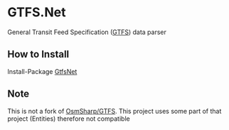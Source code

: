 # GTFS.Net
General Transit Feed Specification ([GTFS](https://developers.google.com/transit/gtfs/)) data parser

## How to Install
Install-Package [GtfsNet](https://www.nuget.org/packages/GtfsNet)

## Note
This is not a fork of [OsmSharp/GTFS](https://github.com/OsmSharp/GTFS). 
This project uses some part of that project (Entities) therefore not compatible


